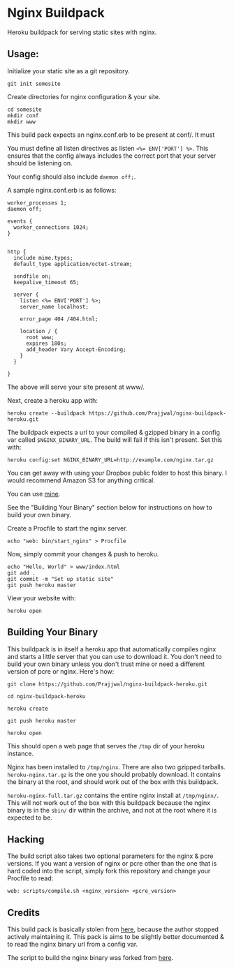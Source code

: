 # Nginx Buildpack

Heroku buildpack for serving static sites with nginx.

## Usage:

Initialize your static site as a git repository.

    git init somesite

Create directories for nginx configuration & your site.

    cd somesite
    mkdir conf
    mkdir www

This build pack expects an nginx.conf.erb to be present at conf/. It must

You must define all listen directives as listen `<%= ENV['PORT'] %>`. This ensures
that the config always includes the correct port that your server should be
listening on.

Your config should also include `daemon off;`.

A sample nginx.conf.erb is as follows:

    worker_processes 1;
    daemon off;

    events {
      worker_connections 1024;
    }


    http {
      include mime.types;
      default_type application/octet-stream;

      sendfile on;
      keepalive_timeout 65;

      server {
        listen <%= ENV['PORT'] %>;
        server_name localhost;

        error_page 404 /404.html;

        location / {
          root www;
          expires 180s;
          add_header Vary Accept-Encoding;
        }
      }

    }

The above will serve your site present at www/.

Next, create a heroku app with:

    heroku create --buildpack https://github.com/Prajjwal/nginx-buildpack-heroku.git

The buildpack expects a url to your compiled & gzipped binary in a config var
called `$NGINX_BINARY_URL`. The build will fail if this isn't present. Set this with:

    heroku config:set NGINX_BINARY_URL=http://example.com/nginx.tar.gz

You can get away with using your Dropbox public folder to host this binary. I
would recommend Amazon S3 for anything critical.

You can use [mine](https://mega.co.nz/#!3NMRCRpI!3Lg5rVufeVNYzg5XwnMU2Uq0SIHtigC6pqADqT4Otrc).

See the "Building Your Binary" section below for instructions on how to build
your own binary.

Create a Procfile to start the nginx server.

    echo "web: bin/start_nginx" > Procfile

Now, simply commit your changes & push to heroku.

    echo "Hello, World" > www/index.html
    git add .
    git commit -m "Set up static site"
    git push heroku master

View your website with:

    heroku open

## Building Your Binary

This buildpack is in itself a heroku app that automatically compiles nginx and
starts a little server that you can use to download it. You don't need to build
your own binary unless you don't trust mine or need a different version of pcre
or nginx. Here's how:

    git clone https://github.com/Prajjwal/nginx-buildpack-heroku.git

    cd nginx-buildpack-heroku

    heroku create

    git push heroku master

    heroku open

This should open a web page that serves the `/tmp` dir of your heroku instance.

Nginx has been installed to `/tmp/nginx`. There are also two gzipped tarballs.
`heroku-nginx.tar.gz` is the one you should probably download. It contains the
binary at the root, and should work out of the box with this buildpack.

`heroku-nginx-full.tar.gz` contains the entire nginx install at `/tmp/nginx/`.
This will not work out of the box with this buildpack because the nginx binary
is in the `sbin/` dir within the archive, and not at the root where it is
expected to be.

## Hacking

The build script also takes two optional parameters for the nginx & pcre versions.
If you want a version of nginx or pcre other than the one that is hard coded
into the script, simply fork this repository and change your Procfile to read:

    web: scripts/compile.sh <nginx_version> <pcre_version>

## Credits

This build pack is basically stolen from [here](https://github.com/essh/heroku-buildpack-nginx),
because the author stopped actively maintaining it. This pack is aims to be
slightly better documented & to read the nginx binary url from a config var.

The script to build the nginx binary was forked from
[here](https://github.com/ryandotsmith/nginx-buildpack/blob/master/scripts/build_nginx.sh).
